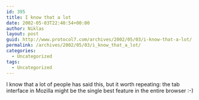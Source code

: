 ```yaml
---
id: 395
title: I know that a lot
date: 2002-05-03T22:40:54+00:00
author: Niklas
layout: post
guid: http://www.protocol7.com/archives/2002/05/03/i-know-that-a-lot/
permalink: /archives/2002/05/03/i_know_that_a_lot/
categories:
  - Uncategorized
tags:
  - Uncategorized
---
```

<div class='microid-5630287ecf44adb71a127aa96f303f31a07e57b6'>
  <p>
    I know that a lot of people has said this, but it worth repeating: the tab interface in Mozilla might be the single best feature in the entire browser :-)
  </p>
</div>